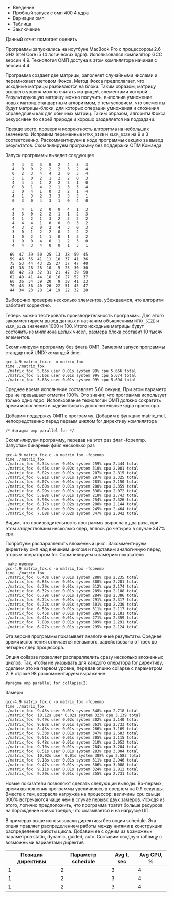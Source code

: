 - Введение
- Пробный запуск с омп 400 4 ядра
- Вариации омп
- Таблица
- Заключение

Данный отчет помогает оценить

Программы запускались на ноутбуке MacBook Pro с процессором 2.6 GHz
Intel Core i5 (4 логических ядра). Использовался компилятор GCC версии
4.9. Технология ОМП достуна в этом компиляторе начиная с версии 4.4.

Программа создает две матрицы, заполняет случайными числами и
перемножает методом Фокса. Метод Фокса предполагает, что исходные
матрицы разбиваются на блоки. Таким образом, матрицу высшего уровня
можно считать матрицей, элементами которой... Результирующую матрицу
можно получить, выполнив умножение новых матриц стандартным
аглоритмом, с тем условием, что элементы будут матрицы-блоки, для
которых операции умножения и сложения справедливы как для обычных
матриц. Таким образом, алгоритм Фокса рекурсивен по своей природе и
хорошо разделяется на подзадачи.

Прежде всего, проверим корректность алгоритма на небольших
значениях. Исправим переменные `MTRX_SIZE` и `BLCK_SIZE` на 9 и 3
соответсвенно. Раскомментируем в коде программы секцию за вывод
результатов. Скомпилируем программу без поддержки ОПМ Команда

Запуск программы выведет следующее

```
   2   4   3   3   0   2   4   3   3
   4   0   0   2   2   2   3   2   4
   0   2   3   4   4   2   0   3   4
   3   1   0   2   1   2   2   0   3
   4   4   4   1   2   2   3   1   0
   0   3   1   4   2   1   3   3   4
   3   0   4   1   0   3   2   1   4
   4   1   3   2   3   3   3   3   1
   0   3   0   4   3   1   0   4   0

   4   4   1   2   0   0   4   1   3
   3   3   0   2   2   1   1   2   3
   4   1   2   1   3   2   3   2   2
   4   4   4   1   0   0   0   3   2
   4   3   2   0   2   4   3   0   3
   3   0   1   2   2   0   2   2   2
   1   0   2   1   1   0   1   3   2
   1   0   0   4   0   1   2   3   0
   4   4   3   4   0   0   1   3   1

  69  47  39  50  25  13  38  59  45
  59  46  36  41  11  10  37  41  36
  75  53  44  43  25  27  37  47  40
  47  38  28  28  10   5  25  30  30
  66  42  28  32  31  21  47  39  50
  62  48  41  44  18  16  27  52  37
  60  36  34  39  20   9  38  41  33
  70  43  36  40  26  22  51  45  47
  44  34  23  28  14  19  22  32  28
```

Выборочно проверив несколько элементов, убеждаемся, что алгоритм
работает корректно.

Теперь можно тестировать производительность программы. Для этого
закомментируем вывод данных и назначим объявлениям `MTRX_SIZE` и
`BLCK_SIZE` значения 1000 и 100. Итого исходные матрицы будут
состояить из миллиона целых чисел, размера блока составит 10 тысяч
элементов.

Скомпилируем программу без флага ОМП. Замерим запуск программы
стандартной UNIX-командой time:

```
gcc-4.9 matrix_fox.c -o matrix_fox
time ./matrix_fox
./matrix_fox  5.65s user 0.01s system 99% cpu 5.666 total
./matrix_fox  5.66s user 0.01s system 99% cpu 5.674 total
./matrix_fox  5.68s user 0.01s system 99% cpu 5.694 total
```

Среднее время исполнение составляет 5.66 секунд. При этом параметр cpu
не превышает отметки 100%. Это значит, что программа использует
только одно ядро. Использование технологии ОМП должно сократить время
исполнения и задействовать дополнительные ядра проессора.

Добавим поддержку ОМП в программу. Добавим в функцию matrix_mul,
непосредственно перед первым циклом for директиву компилятора

```
/* #pragma omp parallel for */
```

Скомпилируем программу, передав на этот раз флаг -fopenmp. Запустим
бинарный файл несколько раз

```
gcc-4.9 matrix_fox.c -o matrix_fox -fopenmp
time ./matrix_fox
./matrix_fox  6.34s user 0.01s system 259% cpu 2.444 total
./matrix_fox  6.45s user 0.02s system 310% cpu 2.081 total
./matrix_fox  5.82s user 0.01s system 207% cpu 2.815 total
./matrix_fox  6.91s user 0.01s system 297% cpu 2.325 total
./matrix_fox  6.07s user 0.01s system 283% cpu 2.150 total
./matrix_fox  6.60s user 0.01s system 280% cpu 2.359 total
./matrix_fox  6.99s user 0.01s system 338% cpu 2.072 total
./matrix_fox  5.98s user 0.01s system 218% cpu 2.743 total
./matrix_fox  5.90s user 0.01s system 254% cpu 2.326 total
./matrix_fox  6.17s user 0.02s system 288% cpu 2.144 total
./matrix_fox  6.04s user 0.02s system 245% cpu 2.464 total
./matrix_fox  7.08s user 0.02s system 347% cpu 2.042 total
```

Видим, что производительность программы выросла в два раза, при этом
зайдествованы несколько ядер, вплось до четырех в случае 347% cpu.

Попробуем распараллелить вложенный цикл. Закомментируем директиву омп
над внешним циклом и подставим аналогичную перед вторым оператором
for. Скомпилируем и замерим показатели

```
 make openmp
gcc-4.9 matrix_fox.c -o matrix_fox -fopenmp
time ./matrix_fox
./matrix_fox  6.43s user 0.01s system 288% cpu 2.235 total
./matrix_fox  6.85s user 0.01s system 300% cpu 2.281 total
./matrix_fox  6.79s user 0.01s system 312% cpu 2.174 total
./matrix_fox  6.32s user 0.01s system 289% cpu 2.188 total
./matrix_fox  6.79s user 0.01s system 284% cpu 2.386 total
./matrix_fox  6.74s user 0.01s system 291% cpu 2.317 total
./matrix_fox  6.72s user 0.01s system 301% cpu 2.230 total
./matrix_fox  6.58s user 0.01s system 311% cpu 2.117 total
./matrix_fox  6.45s user 0.01s system 296% cpu 2.181 total
./matrix_fox  6.41s user 0.01s system 271% cpu 2.359 total
./matrix_fox  7.08s user 0.01s system 309% cpu 2.291 total
./matrix_fox  6.27s user 0.01s system 295% cpu 2.124 total
```

Эта версия программы показывает аналогичные результаты. Среднее время
исполнения отличается ненамного, задействовано от трех до четырех ядер
процессора.

Опция collapse позволяет распараллелить сразу несколько вложенных
циклов. Так, чтобы не указывать для каждого оператора for директиву,
сделаем это на первом уровне, передав опцию collapse с параметром 2. В
строке 98 раскомментируем выражение.

```
#pragma omp parallel for collapse(2)

```

Замеры

```
gcc-4.9 matrix_fox.c -o matrix_fox -fopenmp
time ./matrix_fox
./matrix_fox  9.45s user 0.01s system 348% cpu 2.718 total
./matrix_fox  10.12s user 0.02s system 323% cpu 3.139 total
./matrix_fox  9.49s user 0.02s system 302% cpu 3.140 total
./matrix_fox  9.93s user 0.01s system 363% cpu 2.733 total
./matrix_fox  8.43s user 0.01s system 266% cpu 3.169 total
./matrix_fox  9.33s user 0.01s system 347% cpu 2.683 total
./matrix_fox  9.51s user 0.01s system 305% cpu 3.115 total
./matrix_fox  9.48s user 0.01s system 310% cpu 3.053 total
./matrix_fox  9.10s user 0.01s system 284% cpu 3.204 total
./matrix_fox  8.51s user 0.01s system 283% cpu 3.004 total
./matrix_fox  10.02s user 0.01s system 388% cpu 2.583 total
./matrix_fox  9.18s user 0.01s system 311% cpu 2.946 total
./matrix_fox  9.47s user 0.01s system 306% cpu 3.088 total
./matrix_fox  9.11s user 0.01s system 324% cpu 2.812 total
./matrix_fox  9.70s user 0.01s system 355% cpu 2.731 total
```

Новые показатели позволяют сделать следующий выводы. Во-первых, время
выполнения программы увеличилось в среднем на 0.9 секунды. Вместе с
тем, возрасла нагружка на процессор: величины cpu свыще 300%
встречаются чаще чем в случае перывх двух замеров. Исходя из этого,
логично предположить, что программа тратит больше ресурсов на
порождение новых тредов, что сказывается и на нагрузце ЦП.

В примерах выше испоьлзовали директивы без опции schedule. Эта опция
правляет распределением работы между нитями в конструкции
распределения работы цикла. Добавим ее с одним из возможных параметров
static, dynamic, guided, auto. Составим сводную таблицу с возможными
вариантами директив

Позиция директивы | Параметр schedule | Avg t, sec | Avg CPU, %
------------------|-------------------|------------|-----------
1 | 2 | 3 | 4
1 | 2 | 3 | 4
1 | 2 | 3 | 4
